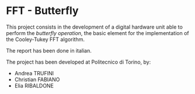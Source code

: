 # FFT - Butterfly

This project consists in the development of a digital hardware unit able to perform the *butterfly operation*, the basic element for the implementation of the Cooley-Tukey FFT algorithm.

The report has been done in italian.

The project has been developed at Politecnico di Torino, by:
 - Andrea TRUFINI
 - Christian FABIANO
 - Elia RIBALDONE
 
